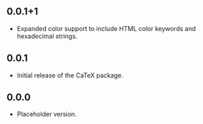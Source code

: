 ## 0.0.1+1

* Expanded color support to include HTML color keywords and hexadecimal strings.

## 0.0.1

* Initial release of the CaTeX package.

## 0.0.0

* Placeholder version.
